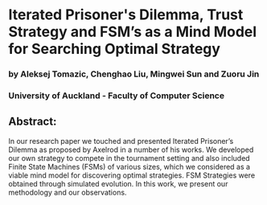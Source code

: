 # Iterated Prisoner's Dilemma, Trust Strategy and FSM’s as a Mind Model for Searching Optimal Strategy

### by Aleksej Tomazic, Chenghao Liu, Mingwei Sun and Zuoru Jin

### University of Auckland - Faculty of Computer Science

## Abstract:

In our research paper we touched and presented Iterated Prisoner’s Dilemma as proposed by Axelrod
in a number of his works. We developed our own strategy to compete in the tournament setting and
also included Finite State Machines (FSMs) of various sizes, which we considered as a viable mind
model for discovering optimal strategies. FSM Strategies were obtained through simulated evolution.
In this work, we present our methodology and our observations.
